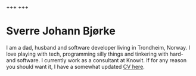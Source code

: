 +++
+++

# Sverre Johann Bjørke

I am a dad, husband and software developer living in Trondheim, Norway. I love playing with tech, programming silly things and tinkering with hard- and software. I currently work as a consultant at Knowit. If for any reason you should want it, I have a somewhat updated [CV here](cv.pdf).